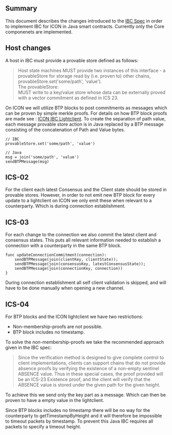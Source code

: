 
## Summary
This document describes the changes introduced to the [IBC Spec](https://github.com/cosmos/ibc) in order to implement IBC for ICON in Java smart contracts.
Currently only the Core componenets are implemented.

## Host changes
A host in IBC must provide a provable store defined as follows:

> Host state machines MUST provide two instances of this interface - a provableStore for storage read by (i.e. proven to) other chains, provableStore.set('some/path', 'value').<br>
The provableStore:<br>
MUST write to a key/value store whose data can be externally proved with a vector commitment as defined in ICS 23.

On ICON we will utilize BTP blocks to post commitments as messages which can be proven by simple merkle proofs. For details on how BTP block proofs are made see : [ICON IBC Lightclient](https://github.com/icon-project/IBC-Integration/blob/main/docs/adr/ICON-lightclient.md).
To create the separation of path value, each message provable store action is in Java replaced by a BTP message consisting of the concatenation of Path and Value bytes.

```
// IBC
provableStore.set('some/path', 'value')
```
```
// Java
msg = join('some/path', 'value')
sendBTPMessage(msg)
```

## ICS-02
For the client each latest Consensus and the Client state should be stored in provable stores. However, in order to not emit new BTP block for every update to a lightclient on ICON we only emit these when relevant to a counterparty. Which is during connection establishment.

## ICS-03
For each change to the connection we also commit the latest client and consensus states. This puts all relevant information needed to establish a connection with a counterparty in the same BTP block.

```
func updateConnectionCommitment(connection):
    sendBTPMessage(join(clientKey, clientState));
    sendBTPMessage(join(consensusKey, latestConsensusState));
    sendBTPMessage(join(connectionKey, connection))
}
```

During connection establishment all self client validation is skipped, and will have to be done manually when opening a new channel.

## ICS-04
For BTP blocks and the ICON lightclient we have two restrictions:
- Non-membership-proofs are not possible.
- BTP block includes no timestamp.

To solve the non-membership-proofs we take the recommended approach given in the IBC spec:
>Since the verification method is designed to give complete control to client implementations, clients can support chains that do not provide absence proofs by verifying the existence of a non-empty sentinel ABSENCE value. Thus in these special cases, the proof provided will be an ICS-23 Existence proof, and the client will verify that the ABSENCE value is stored under the given path for the given height.

To achieve this we send only the key part as a message. Which can then be proven to have a empty value in the lightclient.

Since BTP blocks includes no timestamp there will be no way for the counterparty to getTimestampByHeight and it will therefore be impossible to timeout packets by timestamp. To prevent this Java IBC requires all packets to specify a timeout height.





